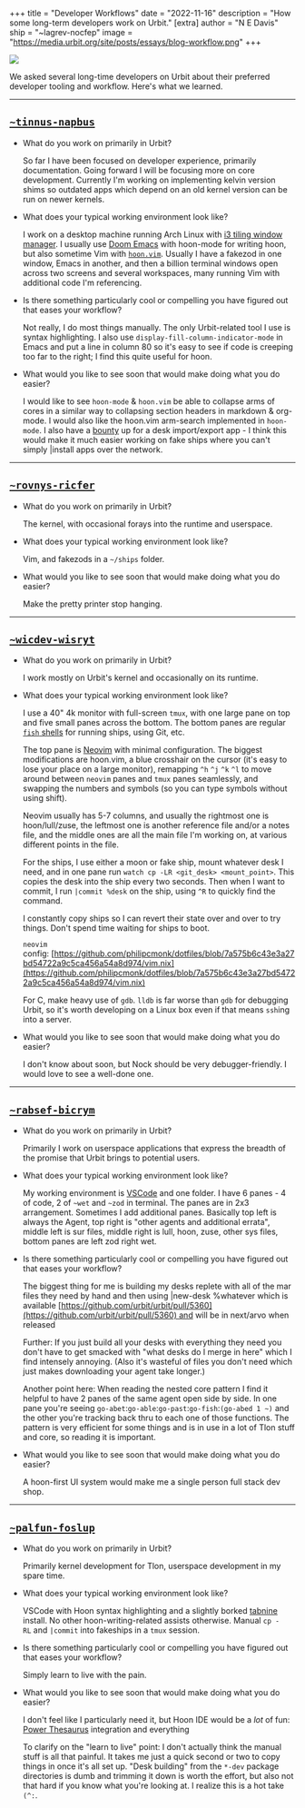 +++
title = "Developer Workflows"
date = "2022-11-16"
description = "How some long-term developers work on Urbit."
[extra]
author = "N E Davis"
ship = "~lagrev-nocfep"
image = "https://media.urbit.org/site/posts/essays/blog-workflow.png"
+++

![](https://media.urbit.org/site/posts/essays/blog-workflow.png)

We asked several long-time developers on Urbit about their preferred developer tooling and workflow.  Here's what we learned.

---

## [`~tinnus-napbus`](https://urbit.org/ids/~tinnus-napbus)


- What do you work on primarily in Urbit?

    So far I have been focused on developer experience, primarily documentation. Going forward I will be focusing more on core development. Currently I'm working on implementing kelvin version shims so outdated apps which depend on an old kernel version can be run on newer kernels.

- What does your typical working environment look like?

    I work on a desktop machine running Arch Linux with [i3 tiling window manager](https://i3wm.org/). I usually use [Doom Emacs](https://github.com/doomemacs/doomemacs) with hoon-mode for writing hoon, but also sometime Vim with [`hoon.vim`](https://github.com/urbit/hoon.vim). Usually I have a fakezod in one window, Emacs in another, and then a billion terminal windows open across two screens and several workspaces, many running Vim with additional code I'm referencing.

- Is there something particularly cool or compelling you have figured out that eases your workflow?

    Not really, I do most things manually. The only Urbit-related tool I use is syntax highlighting. I also use `display-fill-column-indicator-mode` in Emacs and put a line in column 80 so it's easy to see if code is creeping too far to the right; I find this quite useful for hoon.

- What would you like to see soon that would make doing what you do easier?

    I would like to see `hoon-mode` & `hoon.vim` be able to collapse arms of cores in a similar way to collapsing section headers in markdown & org-mode. I would also like the hoon.vim arm-search implemented in `hoon-mode`. I also have a [bounty](https://urbit.org/grants/desk-import-export) up for a desk import/export app - I think this would make it much easier working on fake ships where you can't simply |install apps over the network.

---

## [`~rovnys-ricfer`](https://urbit.org/ids/~rovnys-ricfer)

- What do you work on primarily in Urbit?

    The kernel, with occasional forays into the runtime and userspace.

- What does your typical working environment look like?

    Vim, and fakezods in a `~/ships` folder.

- What would you like to see soon that would make doing what you do easier?

    Make the pretty printer stop hanging.

---

## [`~wicdev-wisryt`](https://urbit.org/ids/~wicdev-wisryt)

- What do you work on primarily in Urbit?

    I work mostly on Urbit's kernel and occasionally on its runtime.

- What does your typical working environment look like?

    I use a 40" 4k monitor with full-screen `tmux`, with one large pane on top and five small panes across the bottom. The bottom panes are regular [`fish` shells](https://fishshell.com/) for running ships, using Git, etc.

    The top pane is [Neovim](https://neovim.io/) with minimal configuration. The biggest modifications are hoon.vim, a blue crosshair on the cursor (it's easy to lose your place on a large monitor), remapping `^h` `^j` `^k` `^l` to move around between `neovim` panes and `tmux` panes seamlessly, and swapping the numbers and symbols (so you can type symbols without using shift).

    Neovim usually has 5-7 columns, and usually the rightmost one is hoon/lull/zuse, the leftmost one is another reference file and/or a notes file, and the middle ones are all the main file I'm working on, at various different points in the file.

    For the ships, I use either a moon or fake ship, mount whatever desk I need, and in one pane run `watch cp -LR <git_desk> <mount_point>`. This copies the desk into the ship every two seconds. Then when I want to commit, I run `|commit %desk` on the ship, using `^R` to quickly find the command.

    I constantly copy ships so I can revert their state over and over to try things. Don't spend time waiting for ships to boot.

    `neovim` config: [https://github.com/philipcmonk/dotfiles/blob/7a575b6c43e3a27bd54722a9c5ca456a54a8d974/vim.nix](https://github.com/philipcmonk/dotfiles/blob/7a575b6c43e3a27bd54722a9c5ca456a54a8d974/vim.nix)
    
    For C, make heavy use of `gdb`. `lldb` is far worse than `gdb` for debugging Urbit, so it's worth developing on a Linux box even if that means `ssh`ing into a server.

- What would you like to see soon that would make doing what you do easier?

    I don't know about soon, but Nock should be very debugger-friendly.  I would love to see a well-done one.

---

## [`~rabsef-bicrym`](https://urbit.org/ids/~rabsef-bicrym)

- What do you work on primarily in Urbit?

    Primarily I work on userspace applications that express the breadth of the promise that Urbit brings to potential users.

- What does your typical working environment look like?

    My working environment is [VSCode](https://code.visualstudio.com/) and one folder. I have 6 panes - 4 of code, 2 of `~wet` and `~zod` in terminal. The panes are in 2x3 arrangement. Sometimes I add additional panes. Basically top left is always the Agent, top right is "other agents and additional errata", middle left is sur files, middle right is lull, hoon, zuse, other sys files, bottom panes are left zod right wet.

- Is there something particularly cool or compelling you have figured out that eases your workflow?

    The biggest thing for me is building my desks replete with all of the mar files they need by hand and then using |new-desk %whatever which is available [https://github.com/urbit/urbit/pull/5360](https://github.com/urbit/urbit/pull/5360) and will be in next/arvo when released

    Further: If you just build all your desks with everything they need you don't have to get smacked with "what desks do I merge in here" which I find intensely annoying.  (Also it's wasteful of files you don't need which just makes downloading your agent take longer.)

    Another point here: When reading the nested core pattern I find it helpful to have 2 panes of the same agent open side by side.  In one pane you're seeing `go-abet`:`go-able`:`go-past`:`go-fish`:`(go-abed 1 ~)` and the other you're tracking back thru to each one of those functions.  The pattern is very efficient for some things and is in use in a lot of Tlon stuff and core, so reading it is important.

- What would you like to see soon that would make doing what you do easier?

    A hoon-first UI system would make me a single person full stack dev shop.

---

## [`~palfun-foslup`](https://urbit.org/ids/~palfun-foslup)

- What do you work on primarily in Urbit?

    Primarily kernel development for Tlon, userspace development in my spare time.

- What does your typical working environment look like?

    VSCode with Hoon syntax highlighting and a slightly borked [tabnine](https://www.tabnine.com/) install.  No other hoon-writing-related assists otherwise.  Manual `cp -RL` and `|commit` into fakeships in a `tmux` session.

- Is there something particularly cool or compelling you have figured out that eases your workflow?

    Simply learn to live with the pain.

- What would you like to see soon that would make doing what you do easier?

    I don't feel like I particularly need it, but Hoon IDE would be a _lot_ of fun:  [Power Thesaurus](https://www.powerthesaurus.org/) integration and everything

    To clarify on the "learn to live" point:  I don't actually think the manual stuff is all that painful.  It takes me just a quick second or two to copy things in once it's all set up.  "Desk building" from the `*-dev` package directories is dumb and trimming it down is worth the effort, but also not that hard if you know what you're looking at.  I realize this is a hot take `(^:`.
